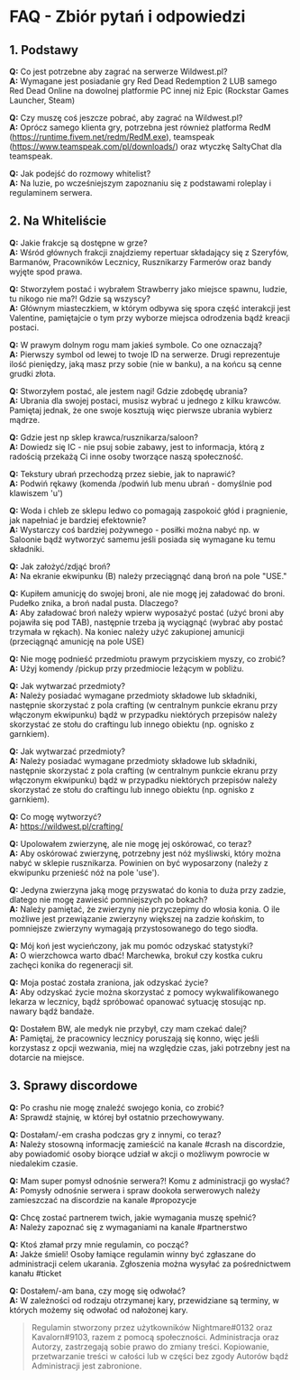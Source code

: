 # FAQ - Zbiór pytań i odpowiedzi

## 1. Podstawy

**Q:** Co jest potrzebne aby zagrać na serwerze Wildwest.pl?   
**A:** Wymagane jest posiadanie gry Red Dead Redemption 2 LUB samego Red Dead Online na dowolnej platformie PC innej niż Epic (Rockstar Games Launcher, Steam)   

**Q:** Czy muszę coś jeszcze pobrać, aby zagrać na Wildwest.pl?   
**A:** Oprócz samego klienta gry, potrzebna jest również platforma RedM (https://runtime.fivem.net/redm/RedM.exe), teamspeak (https://www.teamspeak.com/pl/downloads/) oraz wtyczkę SaltyChat dla teamspeak.   

**Q:** Jak podejść do rozmowy whitelist?  
**A:** Na luzie, po wcześniejszym zapoznaniu się z podstawami roleplay i regulaminem serwera.  

## 2. Na Whiteliście

**Q:** Jakie frakcje są dostępne w grze?  
**A:** Wśród głównych frakcji znajdziemy repertuar składający się z Szeryfów, Barmanów, Pracowników Lecznicy, Rusznikarzy Farmerów oraz bandy wyjęte spod prawa.  

**Q:** Stworzyłem postać i wybrałem Strawberry jako miejsce spawnu, ludzie, tu nikogo nie ma?! Gdzie są wszyscy?  
**A:** Głównym miasteczkiem, w którym odbywa się spora część interakcji jest Valentine, pamiętajcie o tym przy wyborze miejsca odrodzenia bądź kreacji postaci.  

**Q:** W prawym dolnym rogu mam jakieś symbole. Co one oznaczają?  
**A:** Pierwszy symbol od lewej to twoje ID na serwerze. Drugi reprezentuje ilość pieniędzy, jaką masz przy sobie (nie w banku), a na końcu są cenne grudki złota.  

**Q:** Stworzyłem postać, ale jestem nagi! Gdzie zdobędę ubrania?  
**A:** Ubrania dla swojej postaci, musisz wybrać u jednego z kilku krawców. Pamiętaj jednak, że one swoje kosztują więc pierwsze ubrania wybierz mądrze.   

**Q:** Gdzie jest np sklep krawca/rusznikarza/saloon?  
**A:** Dowiedz się IC - nie psuj sobie zabawy, jest to informacja, którą z radością przekażą Ci inne osoby tworzące naszą społeczność.  

**Q:** Tekstury ubrań przechodzą przez siebie, jak to naprawić?  
**A:** Podwiń rękawy (komenda /podwiń lub menu ubrań - domyślnie pod klawiszem 'u')  

**Q:** Woda i chleb ze sklepu ledwo co pomagają zaspokoić głód i pragnienie, jak napełniać je bardziej efektownie?  
**A:** Wystarczy coś bardziej pożywnego - posiłki można nabyć np. w Saloonie bądź wytworzyć samemu jeśli posiada się wymagane ku temu składniki.  

**Q:** Jak założyć/zdjąć broń?  
**A:** Na ekranie ekwipunku (B) należy przeciągnąć daną broń na pole "USE."  

**Q:** Kupiłem amunicję do swojej broni, ale nie mogę jej załadować do broni. Pudełko znika, a broń nadal pusta. Dlaczego?  
**A:** Aby załadować broń należy wpierw wyposażyć postać (użyć broni aby pojawiła się pod TAB), następnie trzeba ją wyciągnąć (wybrać aby postać trzymała w rękach). Na koniec należy użyć zakupionej amunicji (przeciągnąć amunicję na pole USE)  

**Q:** Nie mogę podnieść przedmiotu prawym przyciskiem myszy, co zrobić?  
**A:** Użyj komendy /pickup przy przedmiocie leżącym w pobliżu.  

**Q:** Jak wytwarzać przedmioty?  
**A:** Należy posiadać wymagane przedmioty składowe lub składniki, następnie skorzystać z pola crafting (w centralnym punkcie ekranu przy włączonym ekwipunku) bądź w przypadku niektórych przepisów należy skorzystać ze stołu do craftingu lub innego obiektu (np. ognisko z garnkiem).  

**Q:** Jak wytwarzać przedmioty?  
**A:** Należy posiadać wymagane przedmioty składowe lub składniki, następnie skorzystać z pola crafting (w centralnym punkcie ekranu przy włączonym ekwipunku) bądź w przypadku niektórych przepisów należy skorzystać ze stołu do craftingu lub innego obiektu (np. ognisko z garnkiem).  

**Q:** Co mogę wytworzyć?  
**A:** https://wildwest.pl/crafting/  

**Q:** Upolowałem zwierzynę, ale nie mogę jej oskórować, co teraz?  
**A:** Aby oskórować zwierzynę, potrzebny jest nóż myśliwski, który można nabyć w sklepie rusznikarza. Powinien on być wyposarzony (należy z ekwipunku przenieść nóż na pole 'use').  

**Q:** Jedyna zwierzyna jaką mogę przyswatać do konia to duża przy zadzie, dlatego nie mogę zawiesić pomniejszych po bokach?  
**A:** Należy pamiętać, że zwierzyny nie przyczepimy do włosia konia. O ile możliwe jest przewiązanie zwierzyny większej na zadzie końskim, to pomniejsze zwierzyny wymagają przystosowanego do tego siodła.  

**Q:** Mój koń jest wycieńczony, jak mu pomóc odzyskać statystyki?  
**A:** O wierzchowca warto dbać! Marchewka, brokuł czy kostka cukru zachęci konika do regeneracji sił.  

**Q:** Moja postać została zraniona, jak odzyskać życie?  
**A:** Aby odzyskać życie można skorzystać z pomocy wykwalifikowanego lekarza w lecznicy, bądź spróbować opanować sytuację stosując np. nawary bądź bandaże.  

**Q:** Dostałem BW, ale medyk nie przybył, czy mam czekać dalej?  
**A:** Pamiętaj, że pracownicy lecznicy poruszają się konno, więc jeśli korzystasz z opcji wezwania, miej na względzie czas, jaki potrzebny jest na dotarcie na miejsce.  

## 3. Sprawy discordowe

**Q:** Po crashu nie mogę znaleźć swojego konia, co zrobić?  
**A:** Sprawdź stajnię, w której był ostatnio przechowywany.  

**Q:** Dostałam/-em crasha podczas gry z innymi, co teraz?  
**A:** Należy stosowną informację zamieścić na kanale #crash na discordzie, aby powiadomić osoby biorące udział w akcji o możliwym powrocie w niedalekim czasie.  

**Q:** Mam super pomysł odnośnie serwera?! Komu z administracji go wysłać?  
**A:** Pomysły odnośnie serwera i spraw dookoła serwerowych należy zamieszczać na discordzie na kanale #propozycje  

**Q:** Chcę zostać partnerem twich, jakie wymagania muszę spełnić?  
**A:** Należy zapoznać się z wymaganiami na kanale #partnerstwo  

**Q:** Ktoś złamał przy mnie regulamin, co począć?  
**A:** Jakże śmieli! Osoby łamiące regulamin winny być zgłaszane do administracji celem ukarania. Zgłoszenia można wysyłać za pośrednictwem kanału #ticket  

**Q:** Dostałem/-am bana, czy mogę się odwołać?  
**A:** W zależności od rodzaju otrzymanej kary, przewidziane są terminy, w których możemy się odwołać od nałożonej kary.  

> Regulamin stworzony przez użytkowników Nightmare#0132 oraz Kavalorn#9103, razem z pomocą społeczności.
Administracja oraz Autorzy, zastrzegają sobie prawo do zmiany treści.
Kopiowanie, przetwarzanie treści w całości lub w części bez zgody Autorów bądź Administracji jest zabronione.
